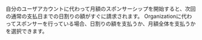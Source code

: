 自分のユーザアカウントに代わって月額のスポンサーシップを開始すると、次回の通常の支払日までの日割りの額がすぐに請求されます。 Organizationに代わってスポンサーを行っている場合、日割りの額を支払うか、月額全体を支払うかを選択できます。
